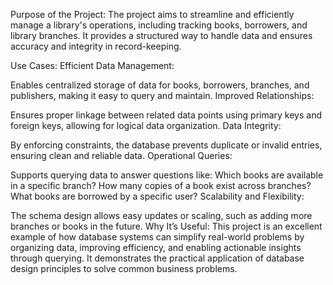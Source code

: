 Purpose of the Project:
The project aims to streamline and efficiently manage a library's operations, including tracking books, borrowers, and library branches. It provides a structured way to handle data and ensures accuracy and integrity in record-keeping.

Use Cases:
Efficient Data Management:

Enables centralized storage of data for books, borrowers, branches, and publishers, making it easy to query and maintain.
Improved Relationships:

Ensures proper linkage between related data points using primary keys and foreign keys, allowing for logical data organization.
Data Integrity:

By enforcing constraints, the database prevents duplicate or invalid entries, ensuring clean and reliable data.
Operational Queries:

Supports querying data to answer questions like:
Which books are available in a specific branch?
How many copies of a book exist across branches?
What books are borrowed by a specific user?
Scalability and Flexibility:

The schema design allows easy updates or scaling, such as adding more branches or books in the future.
Why It’s Useful:
This project is an excellent example of how database systems can simplify real-world problems by organizing data, improving efficiency, and enabling actionable insights through querying. 
It demonstrates the practical application of database design principles to solve common business problems.
